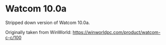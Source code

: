 
Watcom 10.0a
============

Stripped down version of Watcom 10.0a.

Originally taken from WinWorld:
https://winworldpc.com/product/watcom-c-c/100
